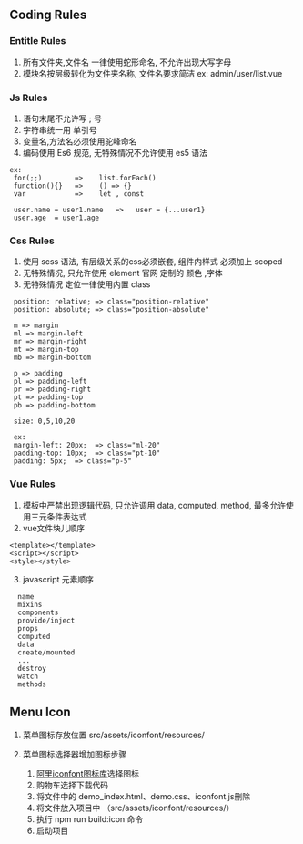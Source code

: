 
## Coding Rules

### Entitle Rules
1. 所有文件夹,文件名 一律使用蛇形命名, 不允许出现大写字母
2. 模块名按层级转化为文件夹名称, 文件名要求简洁
  ex:  admin/user/list.vue

### Js Rules
1. 语句末尾不允许写 ; 号
2. 字符串统一用 单引号
3. 变量名,方法名必须使用驼峰命名
4. 编码使用 Es6 规范, 无特殊情况不允许使用 es5 语法 
```
ex: 
 for(;;)        =>    list.forEach()
 function(){}   =>    () => {}
 var            =>    let , const
 
 user.name = user1.name   =>   user = {...user1}
 user.age  = user1.age
```
### Css Rules
1. 使用 scss 语法, 有层级关系的css必须嵌套, 组件内样式 必须加上  scoped
2. 无特殊情况, 只允许使用 element 官网 定制的 颜色 ,字体
3. 无特殊情况 定位一律使用内置 class
```
 position: relative; => class="position-relative"
 position: absolute; => class="position-absolute"

 m => margin
 ml => margin-left
 mr => margin-right
 mt => margin-top
 mb => margin-bottom

 p => padding
 pl => padding-left
 pr => padding-right
 pt => padding-top
 pb => padding-bottom
 
 size: 0,5,10,20
 
 ex: 
 margin-left: 20px;  => class="ml-20"
 padding-top: 10px;  => class="pt-10"
 padding: 5px;  => class="p-5"
```

### Vue Rules
1. 模板中严禁出现逻辑代码, 只允许调用 data, computed, method, 最多允许使用三元条件表达式
2. vue文件块儿顺序
```
<template></template>
<script></script>
<style></style>
```
3. javascript 元素顺序
```
  name
  mixins
  components
  provide/inject
  props
  computed
  data
  create/mounted
  ...
  destroy
  watch
  methods
```
## Menu Icon 

1. 菜单图标存放位置 src/assets/iconfont/resources/
2. 菜单图标选择器增加图标步骤

    1. [阿里iconfont图标库](https://www.iconfont.cn/)选择图标
    2. 购物车选择下载代码
    3. 将文件中的 demo_index.html、demo.css、iconfont.js删除
    4. 将文件放入项目中 （src/assets/iconfont/resources/）
    5. 执行 npm run build:icon 命令
    6. 启动项目
